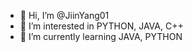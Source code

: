 - 👋 Hi, I’m @JiinYang01
- 👀 I’m interested in PYTHON, JAVA, C++
- 🌱 I’m currently learning JAVA, PYTHON


<!---
JiinYang01/JiinYang01 is a ✨ special ✨ repository because its `README.md` (this file) appears on your GitHub profile.
You can click the Preview link to take a look at your changes.
--->

